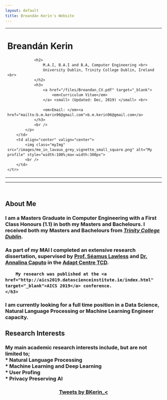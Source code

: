 ```yaml
---
layout: default
title: Breandán Kerin's Website
---
```


<meta name="viewport" content="width=device-width, initial-scale=1">

<style>
	.myImage {
		float: left;
		height: 75px;
		width: 235px;
		font-family: Veranda;
	}
	.heading {
		float:right;
	}
</style>

<table width="100%" border="0" cellpadding="5">
	<tr>
		<td align="left" valign="center">
			<p align="justify" style="max-width:400px">
				<h1>Breandán Kerin</h1>

				<h2>
					M.A.I, B.A.I and B.A, Computer Engineering <br>
					University Dublin, Trinity College Dublin, Ireland <br>
				</h2>
				<h3>
					<a href="/files/Breandan_CV.pdf" target="_blank">
						<em>Curriculum Vitae</em>
					</a> <small> (Updated: Dec, 2019) </small> <br>
					
					<em>Email: </em><a href="mailto:b.m.kerin96@gmail.com">b.m.kerin96@gmail.com</a>
				</h3>
				<br />
			</p>
		</td>
		<td align="center" valign="center">
			<img class="myImg" src="/images/me_in_lavaux_grey_vignette_small_square.png" alt="My profile" style="width:100%;max-width:300px">
			<br />
		</td>
	</tr>
</table>

<center> 
	<hr class="about_index"> 
</center> 

<hr style="height:10pt; visibility:hidden;" />
		
<h2>
	About Me
</h2>
<p align="justify" style="max-width:600px">
	<h3>
		I am a Masters Graduate in Computer Engineering with a First Class Honours (1.1) in both my Masters and Bachelours.
		I received  both my Masters and Bachelours from <em><a class="tosu" href="https://www.scss.tcd.ie/" target="_blank"> 
		Trinity College Dublin</a></em>.
	</h3>
</p>

<p align="justify" style="max-width:600px">
	<h3>
		As part of my MAI I completed an extensive research dissertation, supervised by 
		<a href="https://www.scss.tcd.ie/Seamus.Lawless/" target="_blank">Prof. Séamus Lawless</a> and 
		<a href="https://www.computing.dcu.ie/people/dr-annalina-caputo" target="_blank">Dr. Annalina Caputo</a> in the
		<a href="https://www.adaptcentre.ie/" target="_blank">Adapt Centre TCD</a>. 

		My research was published at the <a href="http://aics2019.datascienceinstitute.ie/index.html" target="_blank">AICS 2019</a> conference. 
	</h3>
</p>

<p align="justify" style="max-width:600px">
	<h3>
		I am currently looking for a full time position in a Data Science, Natural Language Processing or Machine Learning Engineer capacity.
	</h3>
</p>

<h2>
	Research Interests
</h2>
<p align="justify" style="max-width:600px">
	<h3>
		My main academic research interests include, but are not limited to; <br>
		* Natural Language Processing<br>
		* Machine Learning and Deep Learning<br>
		* User Profing <br>
		* Privacy Preserving AI<br>
	<h3>
</p>

<div class="row bottom30" align="center">
	<div class="col-xs-4" align="center">
	</div>
	<div class="col-xs-8" align="center">
		<a class="twitter-timeline" width="600" height="500" 
		href="https://twitter.com/BKerin_" data-tweet-limit="5">Tweets by BKerin_<</a>
		<script>
			!function(d, s, id) {
				var js, fjs = d.getElementsByTagName(s)[0], p = /^http:/
						.test(d.location) ? 'http' : 'https';
				if (!d.getElementById(id)) {
					js = d.createElement(s);
					js.id = id;
					js.src = p
							+ "://platform.twitter.com/widgets.js";
					fjs.parentNode.insertBefore(js, fjs);
				}
			}(document, "script", "twitter-wjs");
		</script>
	</div>
	<div class="col-xs-4">
	</div>
</div>